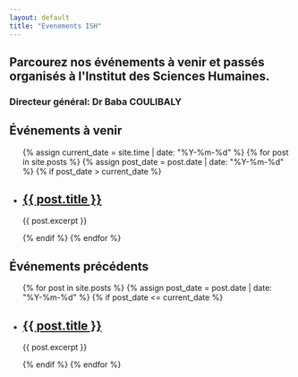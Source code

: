 ```yaml
---
layout: default
title: "Evenements ISH"
---
```


## Parcourez nos événements à venir et passés organisés à l'Institut des Sciences Humaines.

### Directeur général: Dr Baba COULIBALY 

## Événements à venir

<ul>
  {% assign current_date = site.time | date: "%Y-%m-%d" %}
  {% for post in site.posts %}
    {% assign post_date = post.date | date: "%Y-%m-%d" %}
    {% if post_date > current_date %}
      <li>
        <h2><a href="{{ post.url }}">{{ post.title }}</a></h2>
        <p>{{ post.excerpt }}</p>
      </li>
    {% endif %}
  {% endfor %}
</ul>

## Événements précédents

<ul>
  {% for post in site.posts %}
    {% assign post_date = post.date | date: "%Y-%m-%d" %}
    {% if post_date <= current_date %}
      <li>
        <h2><a href="{{ post.url }}">{{ post.title }}</a></h2>
        <p>{{ post.excerpt }}</p>
      </li>
    {% endif %}
  {% endfor %}
</ul>


